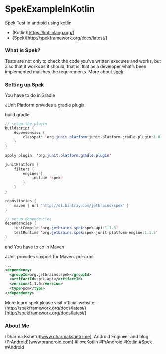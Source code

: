 # SpekExampleInKotlin
Spek Test in android using kotlin

- (Kotlin)[https://kotlinlang.org/]
- (Spek)[http://spekframework.org/docs/latest/]

### What is Spek?

Tests are not only to check the code you’ve written executes and works, but also that it works as it should, that is, that as a developer what’s been implemented matches the requirements. More about [spek](http://spekframework.org/docs/latest/).

### Setting up Spek

You have to do in Gradle

JUnit Platform provides a gradle plugin.

build.gradle
```java
// setup the plugin
buildscript {
    dependencies {
        classpath 'org.junit.platform:junit-platform-gradle-plugin:1.0.0'
    }
}

apply plugin: 'org.junit.platform.gradle.plugin'

junitPlatform {
    filters {
        engines {
            include 'spek'
        }
    }
}

repositories {
    maven { url "http://dl.bintray.com/jetbrains/spek" }
}

// setup dependencies
dependencies {
    testCompile 'org.jetbrains.spek:spek-api:1.1.5'
    testRuntime 'org.jetbrains.spek:spek-junit-platform-engine:1.1.5'
}
```
and
You have to do in Maven

JUnit provides support for Maven.
pom.xml
```xml
...
<dependency>
  <groupId>org.jetbrains.spek</groupId>
  <artifactId>spek-api</artifactId>
  <version>1.1.5</version>
  <type>pom</type>
</dependency>
```

More learn spek please visit official website: (http://spekframework.org/docs/latest/)[http://spekframework.org/docs/latest/]

### About Me

(Dharma Kshetri)[www.dharmakshetri.me], Android Engineer and blog (PrAndroid)[www.prandroid.com]
#IloveKotlin #PrAndroid #Kotlin #Spek #Android
